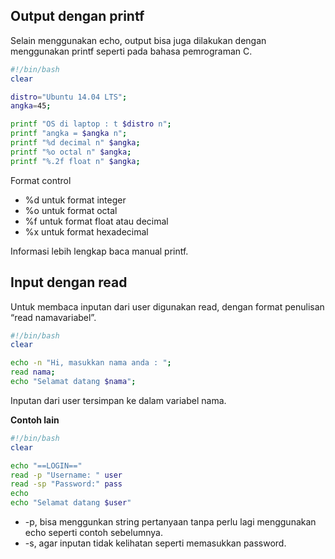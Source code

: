 ## Output dengan printf

Selain menggunakan echo, output bisa juga dilakukan dengan menggunakan printf seperti pada bahasa pemrograman C.

```bash
#!/bin/bash
clear

distro="Ubuntu 14.04 LTS";
angka=45;

printf "OS di laptop : t $distro n";
printf "angka = $angka n";
printf "%d decimal n" $angka;
printf "%o octal n" $angka;
printf "%.2f float n" $angka;
```

Format control

- %d untuk format integer
- %o untuk format octal
- %f untuk format float atau decimal
- %x untuk format hexadecimal

Informasi lebih lengkap baca manual printf.

## Input dengan read

Untuk membaca inputan dari user digunakan read, dengan format penulisan “read namavariabel”.

```bash
#!/bin/bash
clear

echo -n "Hi, masukkan nama anda : ";
read nama;
echo "Selamat datang $nama";
```
Inputan dari user tersimpan ke dalam variabel nama.

**Contoh lain**
```bash
#!/bin/bash
clear

echo "==LOGIN=="
read -p "Username: " user 
read -sp "Password:" pass
echo
echo "Selamat datang $user"
```
- -p, bisa menggunkan string pertanyaan tanpa perlu lagi menggunakan echo seperti contoh sebelumnya.
- -s, agar inputan tidak kelihatan seperti memasukkan password.

